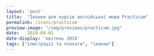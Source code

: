```yaml
---
layout: 'post'
title:  "Іконки для курсів англійської мови Practicum"
permalink: /icons/practicum
preview-image: "/img/previews/practicum.jpg"
date:   2018-04-01
date-display: 'квітень 2018'
tags: ["ілюстрації та плакати", "іконки"] 
---
```


<img src="https://i.imgur.com/mChbgUO.png" alt="">